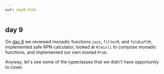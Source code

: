 ```yaml
---
out: day9.html
---
```


  [day8]: $linkBase$/learning-scalaz/day8

day 9
-----

On [day 8][day8] we reviewed monadic functions `join`, `filterM`, and `foldLeftM`, implemented safe RPN calculator, looked at `Kleisli` to compose monadic functions, and implemented our own monad `Prob`.

Anyway, let's see some of the typeclasses that we didn't have opportunity to cover.
